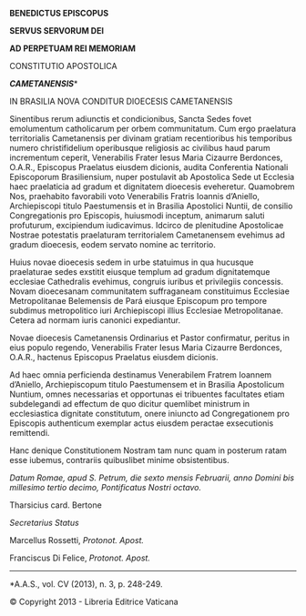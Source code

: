 **BENEDICTUS EPISCOPUS**

**SERVUS SERVORUM DEI**

**AD PERPETUAM REI MEMORIAM**

CONSTITUTIO APOSTOLICA

***CAMETANENSIS****

IN BRASILIA NOVA CONDITUR DIOECESIS CAMETANENSIS

Sinentibus rerum adiunctis et condicionibus, Sancta Sedes fovet emolumentum catholicarum per orbem communitatum. Cum ergo praelatura territorialis Cametanensis per divinam gratiam recentioribus his temporibus numero christifidelium operibusque religiosis ac civilibus haud parum incrementum ceperit, Venerabilis Frater Iesus Maria Cizaurre Berdonces, O.A.R., Episcopus Praelatus eiusdem dicionis, audita Conferentia Nationali Episcoporum Brasiliensium, nuper postulavit ab Apostolica Sede ut Ecclesia haec praelaticia ad gradum et dignitatem dioecesis eveheretur. Quamobrem Nos, praehabito favorabili voto Venerabilis Fratris Ioannis d’Aniello, Archiepiscopi titulo Paestumensis et in Brasilia Apostolici Nuntii, de consilio Congregationis pro Episcopis, huiusmodi inceptum, animarum saluti profuturum, excipiendum iudicavimus. Idcirco de plenitudine Apostolicae Nostrae potestatis praelaturam territorialem Cametanensem evehimus ad gradum dioecesis, eodem servato nomine ac territorio.

Huius novae dioecesis sedem in urbe statuimus in qua hucusque praelaturae sedes exstitit eiusque templum ad gradum dignitatemque ecclesiae Cathedralis evehimus, congruis iuribus et privilegiis concessis. Novam dioecesanam communitatem suffraganeam constituimus Ecclesiae Metropolitanae Belemensis de Pará eiusque Episcopum pro tempore subdimus metropolitico iuri Archiepiscopi illius Ecclesiae Metropolitanae. Cetera ad normam iuris canonici expediantur.

Novae dioecesis Cametanensis Ordinarius et Pastor confirmatur, peritus in eius populo regendo, Venerabilis Frater Iesus Maria Cizaurre Berdonces, O.A.R., hactenus Episcopus Praelatus eiusdem dicionis.

Ad haec omnia perficienda destinamus Venerabilem Fratrem Ioannem d’Aniello, Archiepiscopum titulo Paestumensem et in Brasilia Apostolicum Nuntium, omnes necessarias et opportunas ei tribuentes facultates etiam subdelegandi ad effectum de quo dicitur quemlibet ministrum in ecclesiastica dignitate constitutum, onere iniuncto ad Congregationem pro Episcopis authenticum exemplar actus eiusdem peractae exsecutionis remittendi.

Hanc denique Constitutionem Nostram tam nunc quam in posterum ratam esse iubemus, contrariis quibuslibet minime obsistentibus.

*Datum Romae, apud S. Petrum, die sexto mensis Februarii, anno Domini bis millesimo tertio decimo, Pontificatus Nostri octavo.*

Tharsicius card. Bertone

*Secretarius Status*

Marcellus Rossetti, *Protonot. Apost.*

Franciscus Di Felice, *Protonot. Apost.*

* * *

*A.A.S., vol. CV (2013), n. 3, p. 248-249.

© Copyright 2013 - Libreria Editrice Vaticana